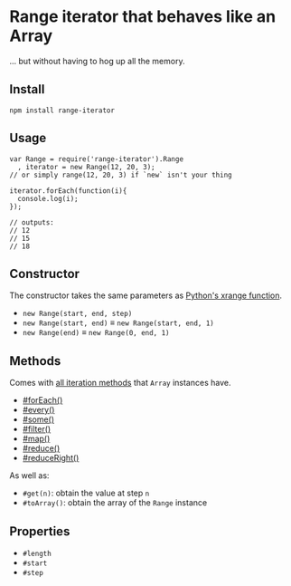 Range iterator that behaves like an Array
=========================================
... but without having to hog up all the memory.

Install
-------

`npm install range-iterator`

Usage
-----

    var Range = require('range-iterator').Range
      , iterator = new Range(12, 20, 3);
    // or simply range(12, 20, 3) if `new` isn't your thing

    iterator.forEach(function(i){
      console.log(i);
    });

    // outputs:
    // 12
    // 15
    // 18

Constructor
-----------
The constructor takes the same parameters as [Python's xrange function](http://docs.python.org/2/library/functions.html#xrange).

* `new Range(start, end, step)`
* `new Range(start, end)` &equiv; `new Range(start, end, 1)`
* `new Range(end)` &equiv; `new Range(0, end, 1)`

Methods
-------
Comes with [all iteration methods](https://developer.mozilla.org/en-US/docs/JavaScript/Reference/Global_Objects/Array#Iteration_methods) that `Array` instances have.

* [\#forEach()](https://developer.mozilla.org/en-US/docs/JavaScript/Reference/Global_Objects/Array/forEach)
* [\#every()](https://developer.mozilla.org/en-US/docs/JavaScript/Reference/Global_Objects/Array/every)
* [\#some()](https://developer.mozilla.org/en-US/docs/JavaScript/Reference/Global_Objects/Array/some)
* [\#filter()](https://developer.mozilla.org/en-US/docs/JavaScript/Reference/Global_Objects/Array/filter)
* [\#map()](https://developer.mozilla.org/en-US/docs/JavaScript/Reference/Global_Objects/Array/map)
* [\#reduce()](https://developer.mozilla.org/en-US/docs/JavaScript/Reference/Global_Objects/Array/reduce)
* [\#reduceRight()](https://developer.mozilla.org/en-US/docs/JavaScript/Reference/Global_Objects/Array/reduceRight)

As well as:

* `#get(n)`: obtain the value at step `n`
* `#toArray()`: obtain the array of the `Range` instance

Properties
----------
* `#length`
* `#start`
* `#step`
